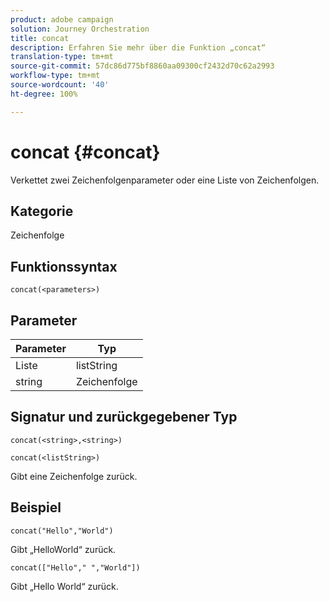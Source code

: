 ```yaml
---
product: adobe campaign
solution: Journey Orchestration
title: concat
description: Erfahren Sie mehr über die Funktion „concat“
translation-type: tm+mt
source-git-commit: 57dc86d775bf8860aa09300cf2432d70c62a2993
workflow-type: tm+mt
source-wordcount: '40'
ht-degree: 100%

---
```



# concat {#concat}

Verkettet zwei Zeichenfolgenparameter oder eine Liste von Zeichenfolgen.

## Kategorie

Zeichenfolge

## Funktionssyntax

`concat(<parameters>)`

## Parameter

| Parameter | Typ |
|-----------|------------------|
| Liste | listString |
| string | Zeichenfolge |

## Signatur und zurückgegebener Typ

`concat(<string>,<string>)`

`concat(<listString>)`

Gibt eine Zeichenfolge zurück.

## Beispiel

`concat("Hello","World")`

Gibt „HelloWorld“ zurück.

`concat(["Hello"," ","World"])`

Gibt „Hello World“ zurück.
